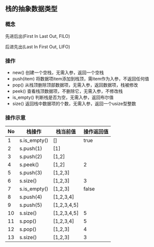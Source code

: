 ## 栈的抽象数据类型
### 概念 
先进后出(First In Last Out, FILO)

后进先出(Last In First Out, LIFO)


### 操作

- new() 创建一个空栈，无需入参，返回一个空栈
- push(item) 将数据项item添加到栈顶，需item作为入参，不返回任何值
- pop() 从栈顶删除顶部数据项，无需入参，返回数据项，栈被修改
- peek() 查看栈顶数据项，不删除它，无需入参，不修改栈
- is_empty() 判断栈是否为空，无需入参，返回布尔值
- size() 返回栈中数据项的个数，无需入参，返回一个usize型整数

### 操作示意
| No | 栈操作          | 栈当前值        | 操作返回值 |
|----|--------------|-------------|-------|
| 1  | s.is_empty() | []          | true  |
| 2  | s.push(1)    | [1]         |       |
| 3  | s.push(2)    | [1,2]       |       |
| 4  | s.peek()     | [1,2]       | 2     |
| 5  | s.push(3)    | [1,2,3]     |       |
| 6  | s.size()     | [1,2,3]     | 3     |
| 7  | s.is_empty() | [1,2,3]     | false |
| 8  | s.push(4)    | [1,2,3,4]   |       |
| 9  | s.push(5)    | [1,2,3,4,5] |       |
| 10 | s.size()     | [1,2,3,4,5] | 5     |
| 11 | s.pop()      | [1,2,3,4]   | 5     |
| 12 | s.pop()      | [1,2,3]     | 4     |
| 13 | s.size()     | [1,2,3]     | 3     |